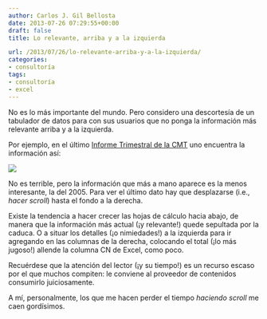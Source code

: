 ```yaml
---
author: Carlos J. Gil Bellosta
date: 2013-07-26 07:29:55+00:00
draft: false
title: Lo relevante, arriba y a la izquierda

url: /2013/07/26/lo-relevante-arriba-y-a-la-izquierda/
categories:
- consultoría
tags:
- consultoría
- excel
---
```


No es lo más importante del mundo. Pero considero una descortesía de un tabulador de datos para con sus usuarios que no ponga la información más relevante arriba y a la izquierda.

Por ejemplo, en el último [Informe Trimestral de la CMT](http://cmtdata.cmt.es/cmtdata/jsp/inf_trim.jsp) uno encuentra la información así:

[![](/wp-uploads/2013/07/informe_cmt.png)
](/wp-uploads/2013/07/informe_cmt.png)

No es terrible, pero la información que más a mano aparece es la menos interesante, la del 2005. Para ver el último dato hay que desplazarse (i.e., _hacer scroll_) hasta el fondo a la derecha.

Existe la tendencia a hacer crecer las hojas de cálculo hacia abajo, de manera que la información más actual (¡y relevante!) quede sepultada por la caduca. O a situar los detalles (¡o nimiedades!) a la izquierda para ir agregando en las columnas de la derecha, colocando el total (¡lo más jugoso!) allende la columna CN de Excel, como poco.

Recuérdese que la atención del lector (¡y su tiempo!) es un recurso escaso por el que muchos compiten: le conviene al proveedor de contenidos consumirlo juiciosamente.

A mí, personalmente, los que me hacen perder el tiempo _haciendo scroll_ me caen gordísimos.
